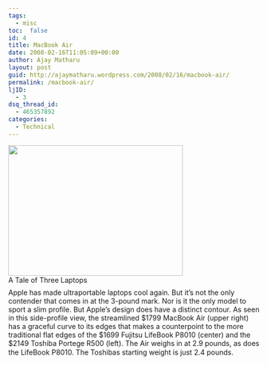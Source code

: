 ```yaml
---
tags: 
  - misc
toc:  false
id: 4
title: MacBook Air
date: 2008-02-16T11:05:09+00:00
author: Ajay Matharu
layout: post
guid: http://ajaymatharu.wordpress.com/2008/02/16/macbook-air/
permalink: /macbook-air/
ljID:
  - 3
dsq_thread_id:
  - 465357892
categories:
  - Technical
---
```

<div class="leadin">
</div>

<div class="leadin">
</div>

<div class="leadin">
  <img width="350" src="http://images.pcworld.com/news/graphics/142187-combinedSides.jpg" height="262" />
</div>

<div class="leadin">
</div>

<div class="leadin">
  A Tale of Three Laptops
</div>

<div style="margin-top:8px;">
  Apple has made ultraportable laptops cool again. But it&#8217;s not the only contender that comes in at the 3-pound mark. Nor is it the only model to sport a slim profile. But Apple&#8217;s design does have a distinct contour. As seen in this side-profile view, the streamlined $1799 MacBook Air (upper right) has a graceful curve to its edges that makes a counterpoint to the more traditional flat edges of the $1699 Fujitsu LifeBook P8010 (center) and the $2149 Toshiba Portege R500 (left). The Air weighs in at 2.9 pounds, as does the LifeBook P8010. The Toshibas starting weight is just 2.4 pounds.
</div>
